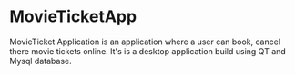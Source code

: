 # MovieTicketApp
MovieTicket Application is an application where a user can book, cancel there movie tickets online. It's is a desktop application build using QT and Mysql database.

